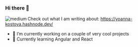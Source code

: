 ### Hi there 👋

<img align="left" alt="medium" src="https://img.shields.io/badge/Hashnode-%232962FF.svg?&style=for-the-badge&logo=hashnode&logoColor=white" /> Check out what I am writing about: https://yoanna-kostova.hashnode.dev/
</br>
- 🔭 I’m currently working on a couple of very cool projects
- 🌱 Currently learning Angular and React

